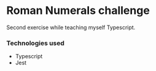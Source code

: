 # Roman Numerals challenge

Second exercise while teaching myself Typescript.

### Technologies used

- Typescript
- Jest
